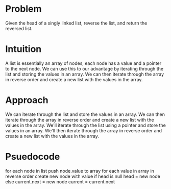 # Problem
Given the head of a singly linked list, reverse the list, and return the reversed list.
# Intuition
A list is essentially an array of nodes, each node has a value and a pointer to the next node. We can use this to our advantage by iterating through the list and storing the values in an array. We can then iterate through the array in reverse order and create a new list with the values in the array.
# Approach
We can iterate through the list and store the values in an array. We can then iterate through the array in reverse order and create a new list with the values in the array. We'll iterate through the list using a pointer and store the values in an array. We'll then iterate through the array in reverse order and create a new list with the values in the array.
# Psuedocode
for each node in list
    push node.value to array
for each value in array in reverse order
    create new node with value
    if head is null
        head = new node
    else
        current.next = new node
        current = current.next
